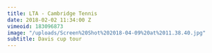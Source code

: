 ```yaml
---
title: LTA - Cambridge Tennis
date: 2018-02-02 11:34:00 Z
vimeoid: 183096873
image: "/uploads/Screen%20Shot%202018-04-09%20at%2011.38.40.jpg"
subtitle: Davis cup tour
---
```


